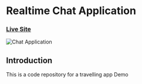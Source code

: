 # Realtime Chat Application

### [Live Site](https://saifmohamedo.github.io)

![Chat Application](https://ibb.co/cXNxMb1)

## Introduction
This is a code repository for a travelling app Demo
